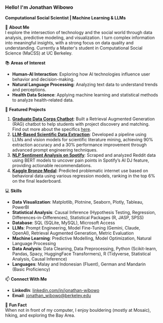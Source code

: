 ### **Hello! I'm Jonathan Wibowo**

**Computational Social Scientist | Machine Learning & LLMs**

🌟 **About Me**  
I explore the intersection of technology and the social world through data analysis, predictive modeling, and visualization. I turn complex information into meaningful insights, with a strong focus on data quality and understanding. Currently a Master's student in Computational Social Science (MaCSS) at UC Berkeley.

📚 **Areas of Interest**

- **Human-AI Interaction**: Exploring how AI technologies influence user behavior and decision-making.
- **Natural Language Processing**: Analyzing text data to understand trends and perceptions.
- **Health Data Science**: Applying machine learning and statistical methods to analyze health-related data.

📂 **Featured Projects**

1. **[Graduate Data Corps Chatbot](https://huggingface.co/spaces/jonwibowo/GDC_Chatbot)**: Built a Retrieval Augmented Generation (RAG) chatbot to help students with project discovery and matching. Find out more about the specifics [here](https://github.com/jonwibowo/GDC-Chatbot/tree/main). 
2. **[LLM-Based Scientific Data Extraction](#)**: Developed a pipeline using LLMs and vision models for scientific literature mining, achieving 90% extraction accuracy and a 30% performance improvement through advanced prompt engineering techniques.
3. **[NLP Sentiment Analysis on Spotify](#)**: Scraped and analyzed Reddit data using BERT models to uncover pain points in Spotify’s AI DJ feature, providing actionable recommendations.
4. **[Kaggle Bronze Medal](https://www.kaggle.com/competitions/child-mind-institute-problematic-internet-use)**: Predicted problematic internet use based on behavioral data using various regression models, ranking in the top 6% on the final leaderboard.

💻 **Skills**

-	**Data Visualization**: Matplotlib, Plotnine, Seaborn, Plotly, Tableau, PowerBI
-	**Statistical Analysis**: Causal Inference (Hypothesis Testing, Regression, Differences-in-Differences), Statistical Packages (R, JASP, SPSS)
-	**Database**: SQL (SQLite, MySQL), Microsoft Access
-	**LLMs**: Prompt Engineering, Model Fine-Tuning (Gemini, Claude, OpenAI), Retrieval Augmented Generation, Metric Evaluation
-	**Machine Learning**: Predictive Modelling, Model Optimization, Natural Language Processing
-	**Data Analysis**: Data Cleaning, Data Preprocessing, Python (Scikit-learn, Pandas, Spacy, HuggingFace Transformers), R (Tidyverse, Statistical Analysis, Causal Inference)
-	**Languages**: Malay and Indonesian (Fluent), German and Mandarin (Basic Proficiency)

📫 **Connect With Me**

- **LinkedIn**: [linkedin.com/in/jonathan-wibowo](https://www.linkedin.com/in/jonathanwibowo1)
- **Email**: jonathan_wibowo@berkeley.edu

🌟 **Fun Fact**  
When not in front of my computer, I enjoy bouldering (mostly at Mosaic), hiking, and exploring the Bay Area.
